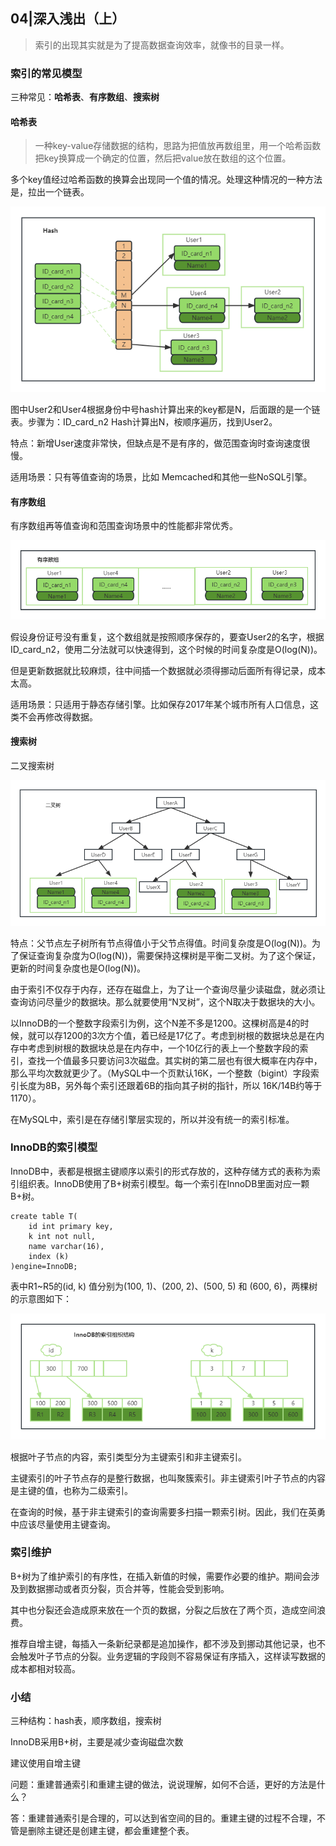 ## 04|深入浅出（上）

> 索引的出现其实就是为了提高数据查询效率，就像书的目录一样。



### 索引的常见模型

三种常见：**哈希表**、**有序数组**、**搜索树**

#### 哈希表

> 一种key-value存储数据的结构，思路为把值放再数组里，用一个哈希函数把key换算成一个确定的位置，然后把value放在数组的这个位置。

多个key值经过哈希函数的换算会出现同一个值的情况。处理这种情况的一种方法是，拉出一个链表。

![哈希表](./哈希表.png)

图中User2和User4根据身份中号hash计算出来的key都是N，后面跟的是一个链表。步骤为：ID_card_n2 Hash计算出N，桉顺序遍历，找到User2。

特点：新增User速度非常快，但缺点是不是有序的，做范围查询时查询速度很慢。

适用场景：只有等值查询的场景，比如 Memcached和其他一些NoSQL引擎。

#### 有序数组

有序数组再等值查询和范围查询场景中的性能都非常优秀。

![有序数组](./有序数组.png)

假设身份证号没有重复，这个数组就是按照顺序保存的，要查User2的名字，根据ID_card_n2，使用二分法就可以快速得到，这个时候的时间复杂度是O(log(N))。

但是更新数据就比较麻烦，往中间插一个数据就必须得挪动后面所有得记录，成本太高。

适用场景：只适用于静态存储引擎。比如保存2017年某个城市所有人口信息，这类不会再修改得数据。

#### 搜索树

二叉搜索树

![二叉树](./二叉树.png)

特点：父节点左子树所有节点得值小于父节点得值。时间复杂度是O(log(N))。为了保证查询复杂度为O(log(N))，需要保持这棵树是平衡二叉树。为了这个保证，更新的时间复杂度也是O(log(N))。

由于索引不仅存于内存，还存在磁盘上，为了让一个查询尽量少读磁盘，就必须让查询访问尽量少的数据块。那么就要使用“N叉树”，这个N取决于数据块的大小。

以InnoDB的一个整数字段索引为例，这个N差不多是1200。这棵树高是4的时候，就可以存1200的3次方个值，着已经是17亿了。考虑到树根的数据块总是在内存中考虑到树根的数据块总是在内存中，一个10亿行的表上一个整数字段的索引，查找一个值最多只要访问3次磁盘。其实树的第二层也有很大概率在内存中，那么平均次数就更少了。（MySQL中一个页默认16K，一个整数（bigint）字段索引长度为8B，另外每个索引还跟着6B的指向其子树的指针，所以 16K/14B约等于1170）。

在MySQL中，索引是在存储引擎层实现的，所以并没有统一的索引标准。



### InnoDB的索引模型

InnoDB中，表都是根据主键顺序以索引的形式存放的，这种存储方式的表称为索引组织表。InnoDB使用了B+树索引模型。每一个索引在InnoDB里面对应一颗B+树。

```Mysql
create table T(
	id int primary key,
    k int not null,
    name varchar(16),
    index (k)
)engine=InnoDB;
```

表中R1~R5的(id, k) 值分别为(100, 1)、(200, 2)、(500, 5) 和 (600, 6)，两棵树的示意图如下：

![innoDB索引](./InnoDB的索引组织结构.png)

根据叶子节点的内容，索引类型分为主键索引和非主键索引。

主键索引的叶子节点存的是整行数据，也叫聚簇索引。非主键索引叶子节点的内容是主键的值，也称为二级索引。

在查询的时候，基于非主键索引的查询需要多扫描一颗索引树。因此，我们在英勇中应该尽量使用主键查询。

### 索引维护

B+树为了维护索引的有序性，在插入新值的时候，需要作必要的维护。期间会涉及到数据挪动或者页分裂，页合并等，性能会受到影响。

其中也分裂还会造成原来放在一个页的数据，分裂之后放在了两个页，造成空间浪费。

推荐自增主键，每插入一条新纪录都是追加操作，都不涉及到挪动其他记录，也不会触发叶子节点的分裂。业务逻辑的字段则不容易保证有序插入，这样读写数据的成本都相对较高。



### 小结

三种结构：hash表，顺序数组，搜索树

InnoDB采用B+树，主要是减少查询磁盘次数

建议使用自增主键



问题：重建普通索引和重建主键的做法，说说理解，如何不合适，更好的方法是什么？

答：重建普通索引是合理的，可以达到省空间的目的。重建主键的过程不合理，不管是删除主键还是创建主键，都会重建整个表。



